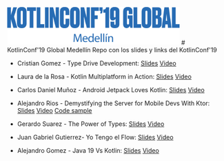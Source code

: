 <img src="resources/kotlinconflogo.png" width="400">
# KotlinConf'19 Global Medellín
Repo con los slides y links del KotlinConf'19

- Cristian Gomez - Type Drive Development:
	[Slides](https://docs.google.com/presentation/d/1AEROlhWa5bi3FE2OiTzW1kkXkU-0r2nA_OUHXRHcgfw/edit?usp=sharing) 
	[Video](https://youtu.be/gzxYo367qag)

- Laura de la Rosa - Kotlin Multiplatform in Action:
	[Slides](presentations/Laura%20de%20la%20Rosa%20-%20Kotlin%20Multiplatform%20in%20action.pdf) 
	[Video](https://youtu.be/gzxYo367qag?t=3210) 

- Carlos Daniel Muñoz - Android Jetpack Loves Kotlin:
	[Slides](https://docs.google.com/presentation/d/14IQdCPoifhDsKlJ8qL9Z3wXbUhLxZzRbrDQvDDJlEJk/edit#slide=id.g6f09264d5a_0_10)
	[Video](https://youtu.be/gzxYo367qag?t=5856)

- Alejandro Rios - Demystifying the Server for Mobile Devs With Ktor:
	[Slides](presentations/Alejandro%20Rios%20-%20Ktor.pdf) 
	[Video](https://youtu.be/gzxYo367qag?t=8175) 
	[Code sample](https://github.com/alejandro-rios/GitHubKtor) 

- Gerardo Suarez - The Power of Types:
	[Slides](presentations/Gerardo%20Suarez%20-%20The%20Power%20of%20Types.pdf) 
	[Video](https://youtu.be/gzxYo367qag?t=10333) 

- Juan Gabriel Gutierrez- Yo Tengo el Flow:
	[Slides]()
	[Video](https://youtu.be/gzxYo367qag?t=11815) 

- Alejandro Gomez - Java 19 Vs Kotlin:
	[Slides](presentations/Alejandro%20Gomez%20-%20Java%2019%20Vs%20Kotlin.pdf) 
	[Video](https://youtu.be/gzxYo367qag?t=14551) 